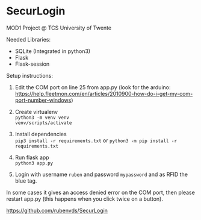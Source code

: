 # SecurLogin
MOD1 Project @ TCS University of Twente

Needed Libraries:
- SQLite (Integrated in python3)
- Flask
- Flask-session

Setup instructions:

1. Edit the COM port on line 25 from app.py (look for the arduino: https://help.fleetmon.com/en/articles/2010900-how-do-i-get-my-com-port-number-windows)

2. Create virtualenv  
`python3 -m venv venv`  
`venv/scripts/activate`  

3. Install dependencies  
`pip3 install -r requirements.txt`  or `python3 -m pip install -r requirements.txt`

4. Run flask app  
`python3 app.py`  

5. Login with username `ruben` and password `mypassword` and as RFID the blue tag.

In some cases it gives an access denied error on the COM port, then please restart app.py (this happens when you click twice on a button).




https://github.com/rubenvds/SecurLogin
